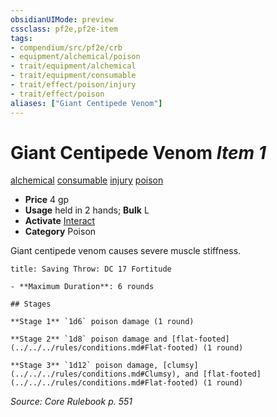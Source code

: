 ```yaml
---
obsidianUIMode: preview
cssclass: pf2e,pf2e-item
tags:
- compendium/src/pf2e/crb
- equipment/alchemical/poison
- trait/equipment/alchemical
- trait/equipment/consumable
- trait/effect/poison/injury
- trait/effect/poison
aliases: ["Giant Centipede Venom"]
---
```

# Giant Centipede Venom *Item 1*  
[alchemical](alchemical.md)  [consumable](consumable.md)  [injury](injury.md)  [poison](rules/traits/poison.md)  

- **Price** 4 gp
- **Usage** held in 2 hands; **Bulk** L
- **Activate** [Interact](interact.md)
- **Category** Poison

Giant centipede venom causes severe muscle stiffness.

```ad-inline-affliction
title: Saving Throw: DC 17 Fortitude

- **Maximum Duration**: 6 rounds

## Stages

**Stage 1** `1d6` poison damage (1 round)

**Stage 2** `1d8` poison damage and [flat-footed](../../../rules/conditions.md#Flat-footed) (1 round)

**Stage 3** `1d12` poison damage, [clumsy](../../../rules/conditions.md#Clumsy), and [flat-footed](../../../rules/conditions.md#Flat-footed) (1 round)
```

*Source: Core Rulebook p. 551*
